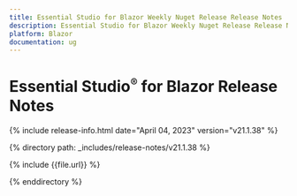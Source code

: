 ```yaml
---
title: Essential Studio for Blazor Weekly Nuget Release Release Notes  
description: Essential Studio for Blazor Weekly Nuget Release Release Notes 
platform: Blazor
documentation: ug
---
```


# Essential Studio<sup style="font-size:70%">&reg;</sup> for  Blazor  Release Notes  

{% include release-info.html date="April 04, 2023"   version="v21.1.38" %} 

{% directory path: _includes/release-notes/v21.1.38 %}

{% include {{file.url}} %}

{% enddirectory %}


